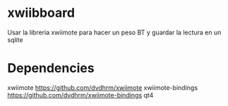 xwiibboard
==========

Usar la libreria xwiimote para hacer un peso BT y guardar la lectura en un sqlite

Dependencies
============

xwiimote            https://github.com/dvdhrm/xwiimote
xwiimote-bindings   https://github.com/dvdhrm/xwiimote-bindings
qt4
